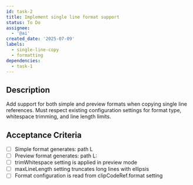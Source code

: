 ```yaml
---
id: task-2
title: Implement single line format support
status: To Do
assignee:
  - '@ai'
created_date: '2025-07-09'
labels:
  - single-line-copy
  - formatting
dependencies:
  - task-1
---
```


## Description

Add support for both simple and preview formats when copying single line references. Must respect existing configuration settings for format type, whitespace trimming, and line length limits.

## Acceptance Criteria

- [ ] Simple format generates: path L<line>
- [ ] Preview format generates: path L<line>: <content>
- [ ] trimWhitespace setting is applied in preview mode
- [ ] maxLineLength setting truncates long lines with ellipsis
- [ ] Format configuration is read from clipCodeRef.format setting
